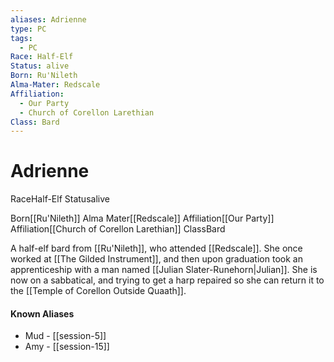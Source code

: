 ```yaml
---
aliases: Adrienne
type: PC
tags:
  - PC
Race: Half-Elf
Status: alive
Born: Ru'Nileth
Alma-Mater: Redscale
Affiliation:
  - Our Party
  - Church of Corellon Larethian
Class: Bard
---
```


# Adrienne

<span class="dataview inline-field"><span class="inline-field-key">Race</span><span class="inline-field-value">Half-Elf</span></span>
<span class="dataview inline-field"><span class="inline-field-key">Status</span><span class="inline-field-value">alive</span></span>

<span class="dataview inline-field"><span class="inline-field-key">Born</span><span class="inline-field-value">[[Ru'Nileth]]</span></span>
<span class="dataview inline-field"><span class="inline-field-key">Alma Mater</span><span class="inline-field-value">[[Redscale]]</span></span>
<span class="dataview inline-field"><span class="inline-field-key">Affiliation</span><span class="inline-field-value">[[Our Party]]</span></span>
<span class="dataview inline-field"><span class="inline-field-key">Affiliation</span><span class="inline-field-value">[[Church of Corellon Larethian]]</span></span>
<span class="dataview inline-field"><span class="inline-field-key">Class</span><span class="inline-field-value">Bard</span></span>

A half-elf bard from [[Ru'Nileth]], who attended [[Redscale]]. She once worked at [[The Gilded Instrument]], and then upon graduation took an apprenticeship with a man named [[Julian Slater-Runehorn|Julian]]. She is now on a sabbatical, and trying to get a harp repaired so she can return it to the [[Temple of Corellon Outside Quaath]]. 

#### Known Aliases
* Mud - [[session-5]]
* Amy - [[session-15]]

